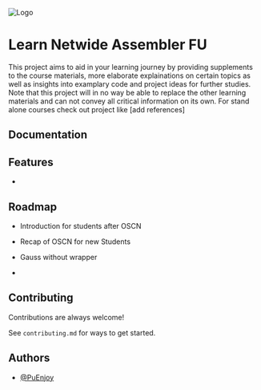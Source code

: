 
![Logo](https://dev-to-uploads.s3.amazonaws.com/uploads/articles/th5xamgrr6se0x5ro4g6.png)


# Learn Netwide Assembler FU

This project aims to aid in your learning journey by providing supplements to the course materials, more elaborate explainations on certain topics as well as insights into examplary code and project ideas for further studies. Note that this project will in no way be able to replace the other learning materials and can not convey all critical information on its own. For stand alone courses check out project like
[add references]


## Documentation



## Features

- 

## Roadmap

- Introduction for students after OSCN

- Recap of OSCN for new Students

- Gauss without wrapper

-


## Contributing

Contributions are always welcome!

See `contributing.md` for ways to get started.


## Authors

- [@PuEnjoy](https://github.com/PuEnjoy)

